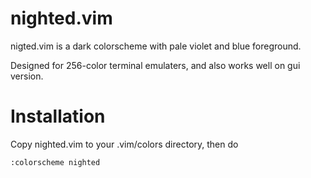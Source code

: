 nighted.vim
===========

nigted.vim is a dark colorscheme with pale violet and blue foreground.

Designed for 256-color terminal emulaters, and also works well on gui version.

# Installation

Copy nighted.vim to your .vim/colors directory, then do

    :colorscheme nighted

